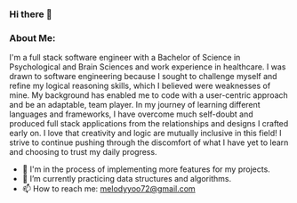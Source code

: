 ### Hi there 👋

<!--
**melodyyoo/melodyyoo** is a ✨ _special_ ✨ repository because its `README.md` (this file) appears on your GitHub profile.

Here are some ideas to get you started:

- 🔭 I’m currently working on ...
- 🌱 I’m currently learning ...
- 👯 I’m looking to collaborate on ...
- 🤔 I’m looking for help with ...
- 💬 Ask me about ...
- 📫 How to reach me: ...
- 😄 Pronouns: ...
- ⚡ Fun fact: ...
-->
### About Me:
I'm a full stack software engineer with a Bachelor of Science in Psychological and Brain Sciences and work experience in healthcare. I was drawn to software engineering because I sought to challenge myself and refine my logical reasoning skills, which I believed were weaknesses of mine. My background has enabled me to code with a user-centric approach and be an adaptable, team player. In my journey of learning different languages and frameworks, I have overcome much self-doubt and produced full stack applications from the relationships and designs I crafted early on. I love that creativity and logic are mutually inclusive in this field! I strive to continue pushing through the discomfort of what I have yet to learn and choosing to trust my daily progress. 

- 🔭 I'm in the process of implementing more features for my projects.
- 🌱 I’m currently practicing data structures and algorithms.
- 📫 How to reach me: melodyyoo72@gmail.com
